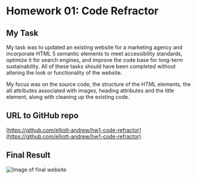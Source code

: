 # Homework 01: Code Refractor

## My Task

My task was to updated an existing website for a marketing agency and incorporate HTML 5 semantic elements to meet accessibility standards, optimize it for search engines, and improve the code base for long-term sustainability. All of these tasks should have been completed without altering the look or functionality of the website. 

My focus was on the source code, the structure of the HTML elements, the alt attributes associated with images, heading attributes and the title element, along with cleaning up the existing code.

## URL to GitHub repo
[https://github.com/elliott-andrew/hw1-code-refractor](https://github.com/elliott-andrew/hw1-code-refractor)

## Final Result 

![Image of final website](https://github.com/elliott-andrew/hw1-code-refractor/blob/master/assets/images/Final%20Website.png)


